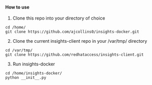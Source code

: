 #### How to use 
1. Clone this repo into your directory of choice
```
cd /home/
git clone https://github.com/ajcollins0/insights-docker.git
```
2. Clone the current insights-client repo in your /var/tmp/ directory

```
cd /var/tmp/
git clone https://github.com/redhataccess/insights-client.git
```

3. Run insights-docker 
```
cd /home/insights-docker/
python __init__.py
```